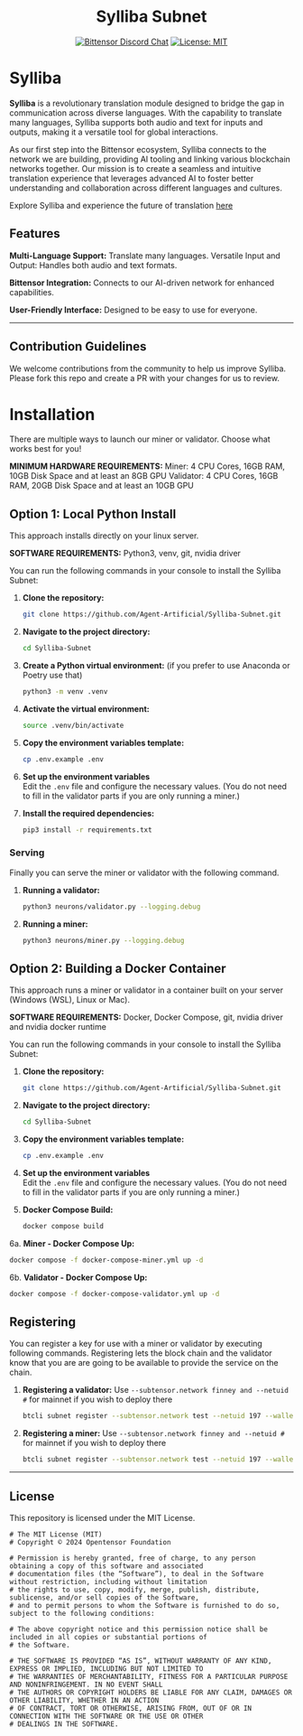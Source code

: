 <div align="center">

# **Sylliba Subnet** <!-- omit in toc -->
[![Bittensor Discord Chat](https://img.shields.io/discord/308323056592486420.svg)](https://discord.gg/bittensor)
[![License: MIT](https://img.shields.io/badge/License-MIT-yellow.svg)](https://opensource.org/licenses/MIT) 
</div>

# Sylliba
**Sylliba** is a revolutionary translation module designed to bridge the gap in communication across diverse languages. With the capability to translate many languages, Sylliba supports both audio and text for inputs and outputs, making it a versatile tool for global interactions.

As our first step into the Bittensor ecosystem, Sylliba connects to the network we are building, providing AI tooling and linking various blockchain networks together. Our mission is to create a seamless and intuitive translation experience that leverages advanced AI to foster better understanding and collaboration across different languages and cultures.

Explore Sylliba and experience the future of translation [here](https://agentartificial.com/)

## Features

**Multi-Language Support:** Translate many languages.
Versatile Input and Output: Handles both audio and text formats.

**Bittensor Integration:** Connects to our AI-driven network for enhanced capabilities.

**User-Friendly Interface:** Designed to be easy to use for everyone.

---

## Contribution Guidelines
We welcome contributions from the community to help us improve Sylliba. Please fork this repo and create a PR with your changes for us to review.

# Installation



There are multiple ways to launch our miner or validator.  Choose what works best for you!

**MINIMUM HARDWARE REQUIREMENTS:**
Miner: 4 CPU Cores, 16GB RAM, 10GB Disk Space and at least an 8GB GPU
Validator: 4 CPU Cores, 16GB RAM, 20GB Disk Space and at least an 10GB GPU 

## Option 1: Local Python Install

This approach installs directly on your linux server.

**SOFTWARE REQUIREMENTS:** Python3, venv, git, nvidia driver

You can run the following commands in your console to install the Sylliba Subnet:

1. **Clone the repository:**
   ```bash
   git clone https://github.com/Agent-Artificial/Sylliba-Subnet.git
   ```

2. **Navigate to the project directory:**
   ```bash
   cd Sylliba-Subnet
   ```

3. **Create a Python virtual environment:**
   (if you prefer to use Anaconda or Poetry use that)
   ```bash
   python3 -m venv .venv
   ```

4. **Activate the virtual environment:**
   ```bash
   source .venv/bin/activate
   ```

5. **Copy the environment variables template:**
   ```bash
   cp .env.example .env
   ```

6. **Set up the environment variables**  
   Edit the `.env` file and configure the necessary values.  (You do not need to fill in the validator parts if you are only running a miner.)

7. **Install the required dependencies:**
   ```bash
   pip3 install -r requirements.txt
   ```

### Serving
Finally you can serve the miner or validator with the following command. 

1. **Running a validator:**
   ```bash
   python3 neurons/validator.py --logging.debug
   ```

2. **Running a miner:**
   ```bash
   python3 neurons/miner.py --logging.debug
   ```

## Option 2: Building a Docker Container

This approach runs a miner or validator in a container built on your server (Windows (WSL), Linux or Mac).

**SOFTWARE REQUIREMENTS:** Docker, Docker Compose, git, nvidia driver and nvidia docker runtime

You can run the following commands in your console to install the Sylliba Subnet:

1. **Clone the repository:**
   ```bash
   git clone https://github.com/Agent-Artificial/Sylliba-Subnet.git
   ```

2. **Navigate to the project directory:**
   ```bash
   cd Sylliba-Subnet
   ```

3. **Copy the environment variables template:**
   ```bash
   cp .env.example .env
   ```

4. **Set up the environment variables**  
   Edit the `.env` file and configure the necessary values.  (You do not need to fill in the validator parts if you are only running a miner.)

5. **Docker Compose Build:**
   ```bash
   docker compose build
   ```

6a. **Miner - Docker Compose Up:**
   ```bash
   docker compose -f docker-compose-miner.yml up -d 
   ```

6b. **Validator - Docker Compose Up:**
   ```bash
   docker compose -f docker-compose-validator.yml up -d 
   ```



## Registering
You can register a key for use with a miner or validator by executing following commands. Registering lets the block chain and the validator know that you are are going to be available to provide the service on the chain.

1. **Registering a validator:**
   Use ```--subtensor.network finney and --netuid #``` for mainnet if you wish to deploy there
   ```bash
   btcli subnet register --subtensor.network test --netuid 197 --wallet.name YOUR_VALIDATOR_COLDKEY --wallet.hotkey YOUR_VALIDATOR_HOTKEY
   ```

2. **Registering a miner:**
   Use ```--subtensor.network finney and --netuid #``` for mainnet if you wish to deploy there
   ```bash
   btcli subnet register --subtensor.network test --netuid 197 --wallet.name YOUR_MINER_COLDKEY --wallet.hotkey YOUR_MINER_HOTKEY
   ```

---


## License
This repository is licensed under the MIT License.
```text
# The MIT License (MIT)
# Copyright © 2024 Opentensor Foundation

# Permission is hereby granted, free of charge, to any person obtaining a copy of this software and associated
# documentation files (the “Software”), to deal in the Software without restriction, including without limitation
# the rights to use, copy, modify, merge, publish, distribute, sublicense, and/or sell copies of the Software,
# and to permit persons to whom the Software is furnished to do so, subject to the following conditions:

# The above copyright notice and this permission notice shall be included in all copies or substantial portions of
# the Software.

# THE SOFTWARE IS PROVIDED “AS IS”, WITHOUT WARRANTY OF ANY KIND, EXPRESS OR IMPLIED, INCLUDING BUT NOT LIMITED TO
# THE WARRANTIES OF MERCHANTABILITY, FITNESS FOR A PARTICULAR PURPOSE AND NONINFRINGEMENT. IN NO EVENT SHALL
# THE AUTHORS OR COPYRIGHT HOLDERS BE LIABLE FOR ANY CLAIM, DAMAGES OR OTHER LIABILITY, WHETHER IN AN ACTION
# OF CONTRACT, TORT OR OTHERWISE, ARISING FROM, OUT OF OR IN CONNECTION WITH THE SOFTWARE OR THE USE OR OTHER
# DEALINGS IN THE SOFTWARE.
```

